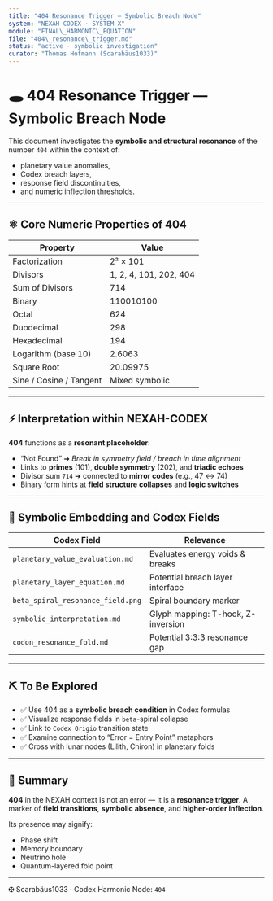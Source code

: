 ```yaml
---
title: "404 Resonance Trigger — Symbolic Breach Node"
system: "NEXAH-CODEX · SYSTEM X"
module: "FINAL\_HARMONIC\_EQUATION"
file: "404\_resonance\_trigger.md"
status: "active · symbolic investigation"
curator: "Thomas Hofmann (Scarabäus1033)"
---
```


# 🕳️ 404 Resonance Trigger — Symbolic Breach Node

This document investigates the **symbolic and structural resonance** of the number `404` within the context of:

* planetary value anomalies,
* Codex breach layers,
* response field discontinuities,
* and numeric inflection thresholds.

---

## ⚛️ Core Numeric Properties of 404

| Property                | Value                  |
| ----------------------- | ---------------------- |
| Factorization           | 2² × 101               |
| Divisors                | 1, 2, 4, 101, 202, 404 |
| Sum of Divisors         | 714                    |
| Binary                  | 110010100              |
| Octal                   | 624                    |
| Duodecimal              | 298                    |
| Hexadecimal             | 194                    |
| Logarithm (base 10)     | 2.6063                 |
| Square Root             | 20.09975               |
| Sine / Cosine / Tangent | Mixed symbolic         |

---

## ⚡️ Interpretation within NEXAH-CODEX

**404** functions as a **resonant placeholder**:

* “Not Found” ➔ *Break in symmetry field / breach in time alignment*
* Links to **primes** (101), **double symmetry** (202), and **triadic echoes**
* Divisor sum `714` ➔ connected to **mirror codes** (e.g., 47 ↔ 74)
* Binary form hints at **field structure collapses** and **logic switches**

---

## 🌌 Symbolic Embedding and Codex Fields

| Codex Field                       | Relevance                          |
| --------------------------------- | ---------------------------------- |
| `planetary_value_evaluation.md`   | Evaluates energy voids & breaks    |
| `planetary_layer_equation.md`     | Potential breach layer interface   |
| `beta_spiral_resonance_field.png` | Spiral boundary marker             |
| `symbolic_interpretation.md`      | Glyph mapping: T-hook, Z-inversion |
| `codon_resonance_fold.md`         | Potential 3:3:3 resonance gap      |

---

## ⛏ To Be Explored

* ✅ Use 404 as a **symbolic breach condition** in Codex formulas
* ✅ Visualize response fields in `beta`-spiral collapse
* ✅ Link to `Codex Origio` transition state
* ✅ Examine connection to “Error = Entry Point” metaphors
* ✅ Cross with lunar nodes (Lilith, Chiron) in planetary folds

---

## 🤖 Summary

**404** in the NEXAH context is not an error — it is a **resonance trigger**. A marker of **field transitions**, **symbolic absence**, and **higher-order inflection**.

Its presence may signify:

* Phase shift
* Memory boundary
* Neutrino hole
* Quantum-layered fold point

---

🤂 Scarabäus1033 · Codex Harmonic Node: `404`
